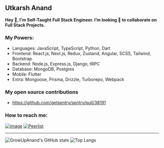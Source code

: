 ## Utkarsh Anand
**Hey 👋, I'm Self-Taught Full Stack Engineer. I’m looking 👀  to collaborate on Full Stack Projects.**

### My Powers:
- Languages: JavaScript, TypeScript, Python, Dart
- Frontend: React.js, Next.js, Redux, Zustand, Angular, SCSS, Tailwind, Bootstrap
- Backend: Node.js, Express.js, Django, tRPC
- Database: MongoDB, Postgres
- Mobile: Flutter
- Extra: Mongoose, Prisma, Drizzle, Turborepo, Webpack

### My open source contributions
- https://github.com/getsentry/sentry/pull/38191

### How to reach me:
[![image](https://img.shields.io/badge/LinkedIn-0A66C2.svg?style=for-the-badge&logo=LinkedIn&logoColor=white)](https://www.linkedin.com/in/utkarshanand93)  [![Peerlist](https://github-readme-badge.peerlist.io/api/growupanand?style=for-the-badge)](https://peerlist.io/growupanand)


-------------
![GrowUpAnand's GitHub stats](https://github-readme-stats.vercel.app/api?username=growupanand&show_icons=true&count_private=true&hide_border=true&show_owner=true&include_all_commits=true&layout=compact) ![Top Langs](https://github-readme-stats.vercel.app/api/top-langs/?username=growupanand&count_private=true&hide_border=true&layout=compact)
